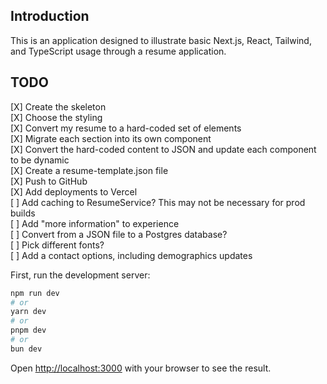 ## Introduction

This is an application designed to illustrate basic Next.js, React, Tailwind, and TypeScript usage through a resume application.

## TODO
[X] Create the skeleton  
[X] Choose the styling  
[X] Convert my resume to a hard-coded set of elements  
[X] Migrate each section into its own component  
[X] Convert the hard-coded content to JSON and update each component to be dynamic  
[X] Create a resume-template.json file  
[X] Push to GitHub  
[X] Add deployments to Vercel  
[ ] Add caching to ResumeService? This may not be necessary for prod builds  
[ ] Add "more information" to experience  
[ ] Convert from a JSON file to a Postgres database?  
[ ] Pick different fonts?  
[ ] Add a contact options, including demographics updates  

First, run the development server:

```bash
npm run dev
# or
yarn dev
# or
pnpm dev
# or
bun dev
```

Open [http://localhost:3000](http://localhost:3000) with your browser to see the result.
